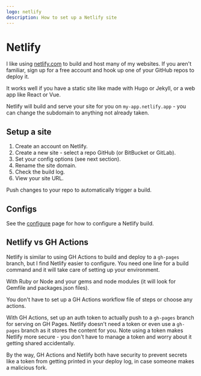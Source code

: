 ```yaml
---
logo: netlify
description: How to set up a Netlify site
---
```

# Netlify

I like using [netlify.com](https://netlify.com) to build and host many of my websites. If you aren't familiar, sign up for a free account and hook up one of your GitHub repos to deploy it.

It works well if you have a static site like made with Hugo or Jekyll, or a web app like React or Vue.

Netlify will build and serve your site for you on `my-app.netlify.app` - you can change the subdomain to anything not already taken.


## Setup a site

1. Create an account on Netlify.
2. Create a new site - select a repo GitHub (or BitBucket or GitLab).
3. Set your config options (see next section).
4. Rename the site domain.
5. Check the build log.
6. View your site URL.

Push changes to your repo to automatically trigger a build.


## Configs

See the [configure](configure.md) page for how to configure a Netlify build.


## Netlify vs GH Actions

Netlify is similar to using GH Actions to build and deploy to a `gh-pages` branch, but I find Netlify easier to configure. You need one line for a build command and it will take care of setting up your environment.

With Ruby or Node and your gems and node modules (it will look for Gemfile and packages.json files).

You don't have to set up a GH Actions workflow file of steps or choose any actions.

With GH Actions, set up an auth token to actually push to a `gh-pages` branch for serving on GH Pages. Netlify doesn't need a token or even use a `gh-pages` branch as it stores the content for you. Note using a token makes Netlify more secure - you don't have to manage a token and worry about it getting shared accidentally.

By the way, GH Actions and Netlify both have security to prevent secrets like a token from getting printed in your deploy log, in case someone makes a malicious fork.

